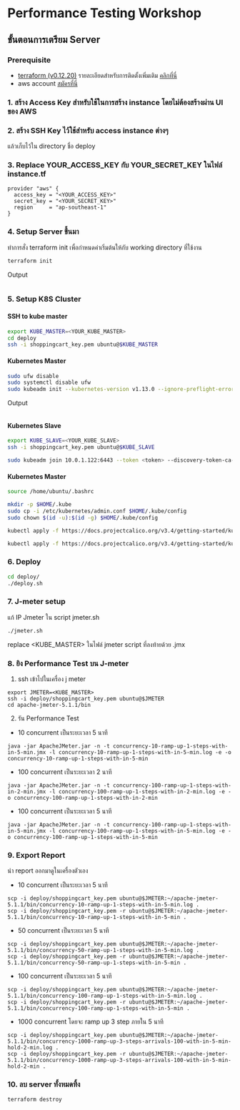 # Performance Testing Workshop

## ขั้นตอนการเตรียม Server 

### Prerequisite
- [terraform (v0.12.20)](https://www.terraform.io/downloads.html) รายละเอียดสำหรับการติดตั้งเพิ่มเติม [คลิกที่นี่](https://learn.hashicorp.com/terraform/getting-started/install)
- aws account [สมัครที่นี่](https://portal.aws.amazon.com/billing/signup)

### 1. สร้าง Access Key สำหรับใช้ในการสร้าง instance โดยไม่ต้องสร้างผ่าน UI ของ AWS  

### 2. สร้าง SSH Key ไว้ใช้สำหรับ access instance ต่างๆ 
แล้วเก็บไว้ใน directory ชื่อ deploy


### 3. Replace YOUR_ACCESS_KEY กับ YOUR_SECRET_KEY ในไฟล์ instance.tf 

```
provider "aws" {
  access_key = "<YOUR_ACCESS_KEY>"
  secret_key = "<YOUR_SECRET_KEY>"
  region     = "ap-southeast-1"
}
```

### 4. Setup Server ขึ้นมา

ทำการสั่ง terraform init เพื่อกำหนดค่าเริ่มต้นให้กับ working directory ที่ใช้งาน

```bash
terraform init
```

Output
```bash

```

### 5. Setup K8S Cluster

#### SSH to kube master

```bash
export KUBE_MASTER=<YOUR_KUBE_MASTER>
cd deploy
ssh -i shoppingcart_key.pem ubuntu@$KUBE_MASTER
```

#### Kubernetes Master
```bash
sudo ufw disable
sudo systemctl disable ufw
sudo kubeadm init --kubernetes-version v1.13.0 --ignore-preflight-errors=all
```

Output
```bash
```

#### Kubernetes Slave

```bash
export KUBE_SLAVE=<YOUR_KUBE_SLAVE>
ssh -i shoppingcart_key.pem ubuntu@$KUBE_SLAVE
```

```bash
sudo kubeadm join 10.0.1.122:6443 --token <token> --discovery-token-ca-cert-hash <sha256:hash_key>
```

#### Kubernetes Master

```bash
source /home/ubuntu/.bashrc

mkdir -p $HOME/.kube
sudo cp -i /etc/kubernetes/admin.conf $HOME/.kube/config
sudo chown $(id -u):$(id -g) $HOME/.kube/config

kubectl apply -f https://docs.projectcalico.org/v3.4/getting-started/kubernetes/installation/hosted/etcd.yaml

kubectl apply -f https://docs.projectcalico.org/v3.4/getting-started/kubernetes/installation/hosted/calico.yaml
```

### 6. Deploy 

```bash
cd deploy/
./deploy.sh
```

### 7. J-meter setup

แก้ IP Jmeter ใน script jmeter.sh
```bash
./jmeter.sh
```
replace <KUBE_MASTER> ในไฟล์ jmeter script ที่ลงท้ายด้วย .jmx

### 8. ยิง Performance Test บน J-meter 

1) ssh เข้าไปในเครื่อง j meter

```
export JMETER=<KUBE_MASTER>
ssh -i deploy/shoppingcart_key.pem ubuntu@$JMETER
cd apache-jmeter-5.1.1/bin
```

2) รัน Performance Test

- 10 concurrent เป็นระยะเวลา 5 นาที

```
java -jar ApacheJMeter.jar -n -t concurrency-10-ramp-up-1-steps-with-in-5-min.jmx -l concurrency-10-ramp-up-1-steps-with-in-5-min.log -e -o concurrency-10-ramp-up-1-steps-with-in-5-min
```

- 100 concurrent เป็นระยะเวลา 2 นาที

```
java -jar ApacheJMeter.jar -n -t concurrency-100-ramp-up-1-steps-with-in-2-min.jmx -l concurrency-100-ramp-up-1-steps-with-in-2-min.log -e -o concurrency-100-ramp-up-1-steps-with-in-2-min
```

- 100 concurrent เป็นระยะเวลา 5 นาที

```
java -jar ApacheJMeter.jar -n -t concurrency-100-ramp-up-1-steps-with-in-5-min.jmx -l concurrency-100-ramp-up-1-steps-with-in-5-min.log -e -o concurrency-100-ramp-up-1-steps-with-in-5-min
```

### 9. Export Report
นำ report ออกมาดูในเครื่องตัวเอง

- 10 concurrent เป็นระยะเวลา 5 นาที

```
scp -i deploy/shoppingcart_key.pem ubuntu@$JMETER:~/apache-jmeter-5.1.1/bin/concurrency-10-ramp-up-1-steps-with-in-5-min.log .
scp -i deploy/shoppingcart_key.pem -r ubuntu@$JMETER:~/apache-jmeter-5.1.1/bin/concurrency-10-ramp-up-1-steps-with-in-5-min .
```

- 50 concurrent เป็นระยะเวลา 5 นาที

```
scp -i deploy/shoppingcart_key.pem ubuntu@$JMETER:~/apache-jmeter-5.1.1/bin/concurrency-50-ramp-up-1-steps-with-in-5-min.log .
scp -i deploy/shoppingcart_key.pem -r ubuntu@$JMETER:~/apache-jmeter-5.1.1/bin/concurrency-50-ramp-up-1-steps-with-in-5-min .
```

- 100 concurrent เป็นระยะเวลา 5 นาที

```
scp -i deploy/shoppingcart_key.pem ubuntu@$JMETER:~/apache-jmeter-5.1.1/bin/concurrency-100-ramp-up-1-steps-with-in-5-min.log .
scp -i deploy/shoppingcart_key.pem -r ubuntu@$JMETER:~/apache-jmeter-5.1.1/bin/concurrency-100-ramp-up-1-steps-with-in-5-min .
```

- 1000 concurrent โดยจะ ramp up 3 step ภายใน 5 นาที
```
scp -i deploy/shoppingcart_key.pem ubuntu@$JMETER:~/apache-jmeter-5.1.1/bin/concurrency-1000-ramp-up-3-steps-arrivals-100-with-in-5-min-hold-2-min.log .
scp -i deploy/shoppingcart_key.pem -r ubuntu@$JMETER:~/apache-jmeter-5.1.1/bin/concurrency-1000-ramp-up-3-steps-arrivals-100-with-in-5-min-hold-2-min .
```

### 10. ลบ server ทั้งหมดทิ้ง

```
terraform destroy
```
